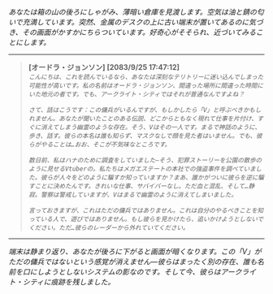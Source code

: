 _あなたは箱の山の後ろにしゃがみ、薄暗い倉庫を見渡します。空気は油と錆の匂いで充満しています。突然、金属のデスクの上に古い端末が置いてあるのに気づき、その画面がかすかにちらついています。好奇心がそそられ、近づいてみることにします。_

---

> **[オードラ・ジョンソン] [2083/9/25 17:47:12]**  
> _`こんにちは、これを読んでいるなら、あなたは深刻なテリトリーに迷い込んでしまった可能性が高いです。私の名前はオードラ・ジョンソン、間違った場所に間違った時間にいた地元の者です。でも、アークライト・シティではそれが普通なんですよね？`_
>
> _`さて、話はこうです：この傭兵がいるんですが、もしかしたら「V」と呼ぶべきかもしれません。あなたが聞いたことのある伝説、どこからともなく現れて仕事を片付け、すぐに消えてしまう幽霊のような存在。そう、Vはその一人です。まるで神話のように、歩き、話す。彼らの本名は誰も知らず、マスクなしで顔を見た者はいません。でも、彼らがやることは…おお、そこが不気味なところです。`_
>
> _`数日前、私はハナのために調査をしていました—そう、犯罪ストーリーを公園の散歩のように見せるVtuberの。私たちはメガエステートの本社での強盗事件を調べていました。彼らが人々をどのように騙すか知っていますか？まあ、誰かがついに彼らを逆に騙すことに決めたんです。きれいな仕事、サバイバーなし。ただ血と混乱、そして…静寂。警察は警戒していますが、Vはまるで幽霊のように消えてしまいました。`_
>
> _`言っておきますが、これはただの傭兵ではありません。これは自分のやるべきことを知っている人で、遊びではありません。もし彼らを見かけたら、追いかけようとしないでください。ただ…彼らのレーダーから外れていてください。`_

---

_端末は静まり返り、あなたが後ろに下がると画面が暗くなります。この「V」がただの傭兵ではないという感覚が消えません—彼らはまったく別の存在、誰も名前を口にしようとしないシステムの影なのです。そして今、彼らはアークライト・シティに痕跡を残しました。_
